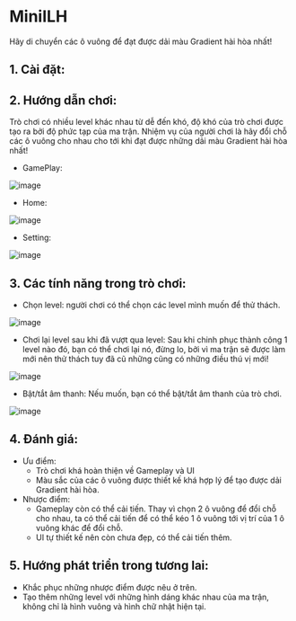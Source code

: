 # MiniILH
Hãy di chuyển các ô vuông để đạt được dải màu Gradient hài hòa nhất!
## 1. Cài đặt: 
## 2. Hướng dẫn chơi:
Trò chơi có nhiều level khác nhau từ dễ đến khó, độ khó của trò chơi được tạo ra bởi độ phức tạp của ma trận. Nhiệm vụ của người chơi là hãy đổi chỗ các ô vuông cho nhau cho tới khi đạt được những dải màu Gradient hài hòa nhất!

- GamePlay:

![image](https://github.com/NbutS/MiniILH/assets/95709306/5f86d8d9-d42e-4f7f-89cf-f184c928c389) 

- Home:

![image](https://github.com/NbutS/MiniILH/assets/95709306/96de6d6f-4c9e-49da-900b-4b9e4cf85c40)

- Setting:

![image](https://github.com/NbutS/MiniILH/assets/95709306/0c06b83c-c1a8-4eaa-a605-7474ad64023b)  
## 3. Các tính năng trong trò chơi:
- Chọn level: người chơi có thể chọn các level mình muốn để thử thách.

![image](https://github.com/NbutS/MiniILH/assets/95709306/14f9747a-3c16-493d-80f2-409754ccbd18)


- Chơi lại level sau khi đã vượt qua level: Sau khi chinh phục thành công 1 level nào đó, bạn có thể chơi lại nó, đừng lo, bởi vì ma trận sẽ được làm mới nên thử thách tuy đã cũ những cũng có những điều thú vị mới!

![image](https://github.com/NbutS/MiniILH/assets/95709306/0035ca5e-947c-490b-9c7f-adc82f91aa5c)

- Bật/tắt âm thanh: Nếu muốn, bạn có thể bật/tắt âm thanh của trò chơi.

![image](https://github.com/NbutS/MiniILH/assets/95709306/940966ae-eee6-4109-9a9a-c5ec18b42c7b)

## 4. Đánh giá:
- Ưu điểm:
  - Trò chơi khá hoàn thiện về Gameplay và UI
  - Màu sắc của các ô vuông được thiết kế khá hợp lý để tạo được dải Gradient hài hòa.
- Nhược điểm:
  - Gameplay còn có thể cải tiến. Thay vì chọn 2 ô vuông để đổi chỗ cho nhau, ta có thể cải tiến để có thể kéo 1 ô vuông tới vị trí của 1 ô vuông khác để đổi chỗ.
  - UI tự thiết kế nên còn chưa đẹp, có thể cải tiến thêm.
## 5. Hướng phát triển trong tương lai:
- Khắc phục những nhược điểm được nêu ở trên.
- Tạo thêm những level với những hình dáng khác nhau của ma trận, không chỉ là hình vuông và hình chữ nhật hiện tại.
